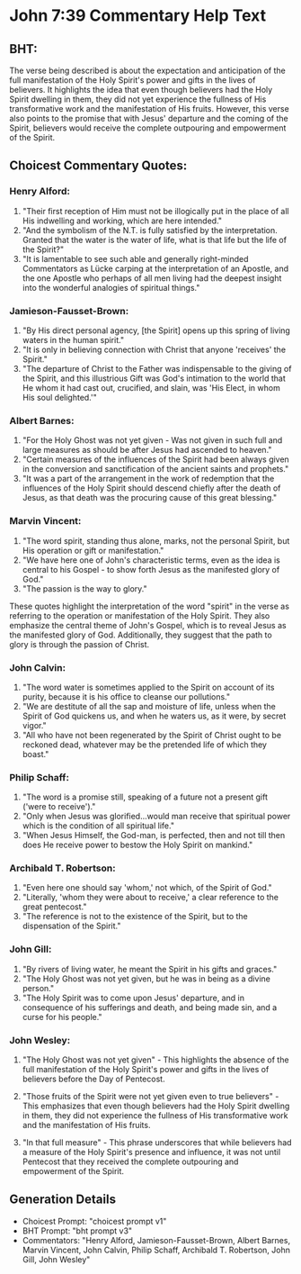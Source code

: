 # John 7:39 Commentary Help Text

## BHT:
The verse being described is about the expectation and anticipation of the full manifestation of the Holy Spirit's power and gifts in the lives of believers. It highlights the idea that even though believers had the Holy Spirit dwelling in them, they did not yet experience the fullness of His transformative work and the manifestation of His fruits. However, this verse also points to the promise that with Jesus' departure and the coming of the Spirit, believers would receive the complete outpouring and empowerment of the Spirit.

## Choicest Commentary Quotes:
### Henry Alford:
1. "Their first reception of Him must not be illogically put in the place of all His indwelling and working, which are here intended."
2. "And the symbolism of the N.T. is fully satisfied by the interpretation. Granted that the water is the water of life, what is that life but the life of the Spirit?"
3. "It is lamentable to see such able and generally right-minded Commentators as Lücke carping at the interpretation of an Apostle, and the one Apostle who perhaps of all men living had the deepest insight into the wonderful analogies of spiritual things."

### Jamieson-Fausset-Brown:
1. "By His direct personal agency, [the Spirit] opens up this spring of living waters in the human spirit."
2. "It is only in believing connection with Christ that anyone 'receives' the Spirit."
3. "The departure of Christ to the Father was indispensable to the giving of the Spirit, and this illustrious Gift was God's intimation to the world that He whom it had cast out, crucified, and slain, was 'His Elect, in whom His soul delighted.'"

### Albert Barnes:
1. "For the Holy Ghost was not yet given - Was not given in such full and large measures as should be after Jesus had ascended to heaven."
2. "Certain measures of the influences of the Spirit had been always given in the conversion and sanctification of the ancient saints and prophets."
3. "It was a part of the arrangement in the work of redemption that the influences of the Holy Spirit should descend chiefly after the death of Jesus, as that death was the procuring cause of this great blessing."

### Marvin Vincent:
1. "The word spirit, standing thus alone, marks, not the personal Spirit, but His operation or gift or manifestation."
2. "We have here one of John's characteristic terms, even as the idea is central to his Gospel - to show forth Jesus as the manifested glory of God."
3. "The passion is the way to glory."

These quotes highlight the interpretation of the word "spirit" in the verse as referring to the operation or manifestation of the Holy Spirit. They also emphasize the central theme of John's Gospel, which is to reveal Jesus as the manifested glory of God. Additionally, they suggest that the path to glory is through the passion of Christ.

### John Calvin:
1. "The word water is sometimes applied to the Spirit on account of its purity, because it is his office to cleanse our pollutions."
2. "We are destitute of all the sap and moisture of life, unless when the Spirit of God quickens us, and when he waters us, as it were, by secret vigor."
3. "All who have not been regenerated by the Spirit of Christ ought to be reckoned dead, whatever may be the pretended life of which they boast."

### Philip Schaff:
1. "The word is a promise still, speaking of a future not a present gift ('were to receive')."
2. "Only when Jesus was glorified...would man receive that spiritual power which is the condition of all spiritual life."
3. "When Jesus Himself, the God-man, is perfected, then and not till then does He receive power to bestow the Holy Spirit on mankind."

### Archibald T. Robertson:
1. "Even here one should say 'whom,' not which, of the Spirit of God." 
2. "Literally, 'whom they were about to receive,' a clear reference to the great pentecost." 
3. "The reference is not to the existence of the Spirit, but to the dispensation of the Spirit."

### John Gill:
1. "By rivers of living water, he meant the Spirit in his gifts and graces."
2. "The Holy Ghost was not yet given, but he was in being as a divine person."
3. "The Holy Spirit was to come upon Jesus' departure, and in consequence of his sufferings and death, and being made sin, and a curse for his people."

### John Wesley:
1. "The Holy Ghost was not yet given" - This highlights the absence of the full manifestation of the Holy Spirit's power and gifts in the lives of believers before the Day of Pentecost.

2. "Those fruits of the Spirit were not yet given even to true believers" - This emphasizes that even though believers had the Holy Spirit dwelling in them, they did not experience the fullness of His transformative work and the manifestation of His fruits.

3. "In that full measure" - This phrase underscores that while believers had a measure of the Holy Spirit's presence and influence, it was not until Pentecost that they received the complete outpouring and empowerment of the Spirit.


## Generation Details
- Choicest Prompt: "choicest prompt v1"
- BHT Prompt: "bht prompt v3"
- Commentators: "Henry Alford, Jamieson-Fausset-Brown, Albert Barnes, Marvin Vincent, John Calvin, Philip Schaff, Archibald T. Robertson, John Gill, John Wesley"
